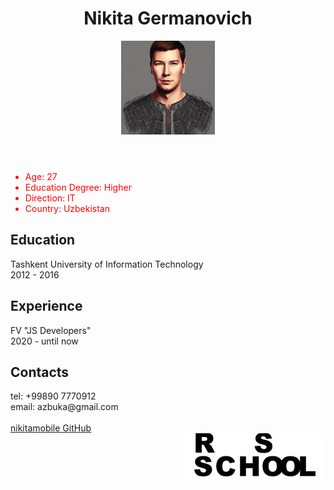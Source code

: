 <html lang="ru">
  <head>
    <meta charset="utf-8">
    <meta name="viewport" content="width=device-width, initial-scale=1.0">
    <link rel="stylesheet" href="./style.css">
      </head>
  <body>
     <header> <h1> Nikita Germanovich </h1>
    <img src="ava.jpg" alt="My Ava" width="150">
    </header>
    <main>
    <section> 
      <ul>
        <li style="color:red"> Age: 27 </li>
        <li style="color:red"> Education Degree: Higher </li>
        <li style="color:red"> Direction: IT </li>
        <li style="color:red"> Country: Uzbekistan </li>
      </ul>
    </section>
    <section>
      <h2> Education </h2>
      Tashkent University of Information Technology
      <br> 2012 - 2016
    </section>
        <section>
      <h2> Experience </h2>
          <span> FV "JS Developers" </span>
          <br> 2020 - until now
    </section>
    <section>
      <h2> Contacts </h2>
          tel: +99890 7770912
      <br> email: azbuka@gmail.com
          </section>
    </main>
    <footer>
    <section>
       <br> <a href="https://github.com/nikitamobile/"> nikitamobile GitHub <a> </br>
         </section>
         <section>
         <img src="rs.png" alt="Logo" align="right">
              </section>
             </footer>
  </body>
</html>



